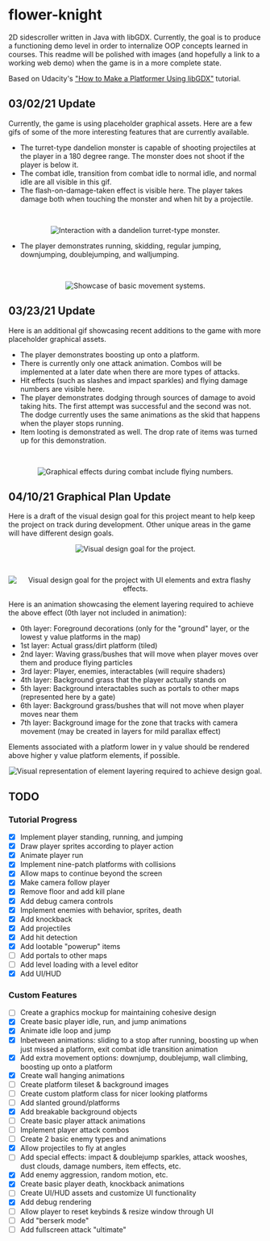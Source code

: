 # flower-knight
2D sidescroller written in Java with libGDX. Currently, the goal is to produce a functioning demo level in order to internalize OOP concepts learned in courses. This readme will be polished with images (and hopefully a link to a working web demo) when the game is in a more complete state.

Based on Udacity's ["How to Make a Platformer Using libGDX"](https://classroom.udacity.com/courses/ud406) tutorial.

## 03/02/21 Update
Currently, the game is using placeholder graphical assets. Here are a few gifs of some of the more interesting features that are currently available.
* The turret-type dandelion monster is capable of shooting projectiles at the player in a 180 degree range. The monster does not shoot if the player is below it.
* The combat idle, transition from combat idle to normal idle, and normal idle are all visible in this gif.
* The flash-on-damage-taken effect is visible here. The player takes damage both when touching the monster and when hit by a projectile.
<br>
<p align="center" width="100%">
  <img src="GithubImages/03_02_21_dandelion.gif?raw=true" alt="Interaction with a dandelion turret-type monster.">
</p>

* The player demonstrates running, skidding, regular jumping, downjumping, doublejumping, and walljumping.
<br>
<p align="center" width="100%">
  <img src="GithubImages/03_02_21_movement.gif?raw=true" alt="Showcase of basic movement systems.">
</p>

## 03/23/21 Update
Here is an additional gif showcasing recent additions to the game with more placeholder graphical assets.
* The player demonstrates boosting up onto a platform.
* There is currently only one attack animation. Combos will be implemented at a later date when there are more types of attacks.
* Hit effects (such as slashes and impact sparkles) and flying damage numbers are visible here.
* The player demonstrates dodging through sources of damage to avoid taking hits. The first attempt was successful and the second was not. The dodge currently uses the same animations as the skid that happens when the player stops running.
* Item looting is demonstrated as well. The drop rate of items was turned up for this demonstration.
<br>
<p align="center" width="100%">
  <img src="GithubImages/03_23_21_battle.gif?raw=true" alt="Graphical effects during combat include flying numbers.">
</p>

## 04/10/21 Graphical Plan Update
Here is a draft of the visual design goal for this project meant to help keep the project on track during development. Other unique areas in the game will have different design goals.
<br>
<p align="center" width="100%">
  <img src="GithubImages/04_10_21_mockup.png?raw=true" alt="Visual design goal for the project.">
</p>
<br>
<p align="center" width="100%">
  <img src="GithubImages/04_22_21_mockup.png?raw=true" alt="Visual design goal for the project with UI elements and extra flashy effects.">
</p>

Here is an animation showcasing the element layering required to achieve the above effect (0th layer not included in animation):
* 0th layer: Foreground decorations (only for the "ground" layer, or the lowest y value platforms in the map)
* 1st layer: Actual grass/dirt platform (tiled)
* 2nd layer: Waving grass/bushes that will move when player moves over them and produce flying particles
* 3rd layer: Player, enemies, interactables (will require shaders)
* 4th layer: Background grass that the player actually stands on
* 5th layer: Background interactables such as portals to other maps (represented here by a gate)
* 6th layer: Background grass/bushes that will not move when player moves near them 
* 7th layer: Background image for the zone that tracks with camera movement (may be created in layers for mild parallax effect)

Elements associated with a platform lower in y value should be rendered above higher y value platform elements, if possible.
<br>
<p align="center" width="100%">
  <img src="GithubImages/04_10_21_layering.gif?raw=true" alt="Visual representation of element layering required to achieve design goal.">
</p>


## TODO
### Tutorial Progress
- [x] Implement player standing, running, and jumping
- [x] Draw player sprites according to player action
- [x] Animate player run
- [x] Implement nine-patch platforms with collisions
- [x] Allow maps to continue beyond the screen
- [x] Make camera follow player
- [x] Remove floor and add kill plane
- [x] Add debug camera controls
- [x] Implement enemies with behavior, sprites, death
- [x] Add knockback
- [x] Add projectiles
- [x] Add hit detection 
- [x] Add lootable "powerup" items
- [ ] Add portals to other maps
- [ ] Add level loading with a level editor
- [x] Add UI/HUD

### Custom Features
- [ ] Create a graphics mockup for maintaining cohesive design
- [x] Create basic player idle, run, and jump animations
- [x] Animate idle loop and jump
- [x] Inbetween animations: sliding to a stop after running, boosting up when just missed a platform, exit combat idle transition animation
- [x] Add extra movement options: downjump, doublejump, wall climbing, boosting up onto a platform
- [x] Create wall hanging animations
- [ ] Create platform tileset & background images
- [ ] Create custom platform class for nicer looking platforms
- [ ] Add slanted ground/platforms
- [x] Add breakable background objects
- [ ] Create basic player attack animations
- [ ] Implement player attack combos
- [ ] Create 2 basic enemy types and animations
- [x] Allow projectiles to fly at angles
- [ ] Add special effects: impact & doublejump sparkles, attack wooshes, dust clouds, damage numbers, item effects, etc.
- [x] Add enemy aggression, random motion, etc. 
- [x] Create basic player death, knockback animations
- [ ] Create UI/HUD assets and customize UI functionality
- [x] Add debug rendering
- [ ] Allow player to reset keybinds & resize window through UI
- [ ] Add "berserk mode"
- [ ] Add fullscreen attack "ultimate"
